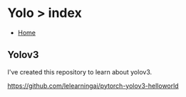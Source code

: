 # Yolo > index

* [Home](../README.md)

## Yolov3

I've created this repository to learn about yolov3.

https://github.com/lelearningai/pytorch-yolov3-helloworld
